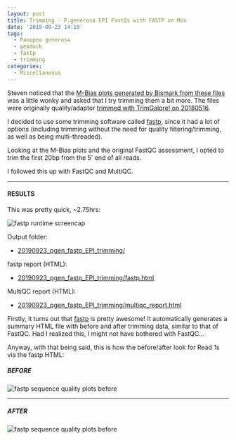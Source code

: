 ```yaml
---
layout: post
title: Trimming - P.generosa EPI FastQs with FASTP on Mox
date: '2019-09-23 14:19'
tags:
  - Panopea generosa
  - geoduck
  - fastp
  - trimming
categories:
  - Miscellaneous
---
```

Steven noticed that the [M-Bias plots generated by Bismark from these files](https://github.com/RobertsLab/resources/issues/408#issuecomment-534180697) was a little wonky and asked that I try trimming them a bit more. The files were originally quality/adaptor [trimmed with TrimGalore! on 20180516](https://robertslab.github.io/sams-notebook/2018/05/16/trimgalorefastqcmultiqc-trimgalore-rrbs-geoduck-bs-seq-fastq-data-directional.html).

I decided to use some trimming software called [fastp](https://github.com/OpenGene/fastp), since it had a lot of options (including trimming without the need for quality filtering/trimming, as well as being multi-threaded).

Looking at the M-Bias plots and the original FastQC assessment, I opted to trim the first 20bp from the 5' end of all reads.

I followed this up with FastQC and MultiQC.

---

#### RESULTS

This was pretty quick, ~2.75hrs:

![fastp runtime screencap](https://github.com/RobertsLab/sams-notebook/blob/master/images/screencaps/20190923_fastp_trimming_EPI_runtime.png?raw=true)

Output folder:

- [20190923_pgen_fastp_EPI_trimming/](https://gannet.fish.washington.edu/Atumefaciens/20190923_pgen_fastp_EPI_trimming/)


fastp report (HTML):

- [20190923_pgen_fastp_EPI_trimming/fastp.html](https://gannet.fish.washington.edu/Atumefaciens/20190923_pgen_fastp_EPI_trimming/fastp.html)


MultiQC report (HTML):

- [20190923_pgen_fastp_EPI_trimming/multiqc_report.html](https://gannet.fish.washington.edu/Atumefaciens/20190923_pgen_fastp_EPI_trimming/multiqc_report.html)


Firstly, it turns out that [fastp](https://github.com/OpenGene/fastp) is pretty awesome! It automatically generates a summary HTML file with before and after trimming data, similar to that of FastQC. Had I realized this, I might not have bothered with FastQC...

Anyway, with that being said, this is how the before/after look for Read 1s via the fastp HTML:

##### BEFORE
![fastp sequence quality plots before](https://github.com/RobertsLab/sams-notebook/blob/master/images/screencaps/20190923_fastp_trimming_EPI_before.png?raw=true)

---

##### AFTER
![fastp sequence quality plots before](https://github.com/RobertsLab/sams-notebook/blob/master/images/screencaps/20190923_fastp_trimming_EPI_after.png?raw=true)
